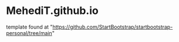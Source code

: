 # MehediT.github.io

template found at "https://github.com/StartBootstrap/startbootstrap-personal/tree/main"